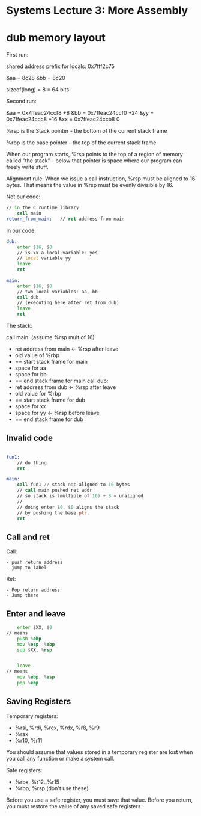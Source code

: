 
# Systems Lecture 3: More Assembly

# dub memory layout

First run:

shared address prefix for locals: 0x7fff2c75

&aa = 8c28
&bb = 8c20

sizeof(long) = 8 = 64 bits

Second run:

&aa = 0x7ffeac24ccf8 +8
&bb = 0x7ffeac24ccf0 +24
&yy = 0x7ffeac24ccc8 +16
&xx = 0x7ffeac24ccb8 0

%rsp is the Stack pointer - the bottom of the current
        stack frame
        
%rbp is the base pointer - the top of the current
        stack frame

When our program starts, %rsp points to the top
of a region of memory called "the stack" - below
that pointer is space where our program can freely
write stuff.

Alignment rule: When we issue a call instruction,
%rsp must be aligned to 16 bytes. That means
the value in %rsp must be evenly divisible by 16.

Not our code:

```asm
// in the C runtime library
    call main
return_from_main:   // ret address from main
```

In our code:

```asm
dub:
    enter $16, $0
    // is xx a local variable? yes
    // local variable yy
    leave
    ret
    
main:
    enter $16, $0
    // two local variables: aa, bb
    call dub
    // (executing here after ret from dub)
    leave
    ret
```

The stack:

call main: (assume %rsp mult of 16)
 * ret address from main <- %rsp after leave
 * old value of %rbp
 * == start stack frame for main
 * space for aa
 * space for bb
 * == end stack frame for main
call dub:
 * ret address from dub   <- %rsp after leave
 * old value for %rbp
 * == start stack frame for dub
 * space for xx
 * space for yy   <- %rsp before leave
 * == end stack frame for dub

## Invalid code

```asm

fun1:
    // do thing
    ret

main:
    call fun1 // stack not aligned to 16 bytes
    // call main pushed ret addr
    // so stack is (multiple of 16) + 8 = unaligned
    //
    // doing enter $0, $0 aligns the stack
    // by pushing the base ptr.
    ret

```

## Call and ret

Call:
    
    - push return address
    - jump to label
    
Ret:

    - Pop return address
    - Jump there

## Enter and leave

```asm
    enter $XX, $0
// means
    push %ebp
    mov %esp, %ebp
    sub $XX, %rsp


    leave
// means
    mov %ebp, %esp
    pop %ebp
```

## Saving Registers

Temporary registers:

 - %rsi, %rdi, %rcx, %rdx, %r8, %r9
 - %rax
 - %r10, %r11

You should assume that values stored in a temporary
register are lost when you call any function or
make a system call.


Safe registers:

 - %rbx, %r12..%r15
 - %rbp, %rsp (don't use these)

Before you use a safe register, you must save that
value. Before you return, you must restore the value
of any saved safe registers.






